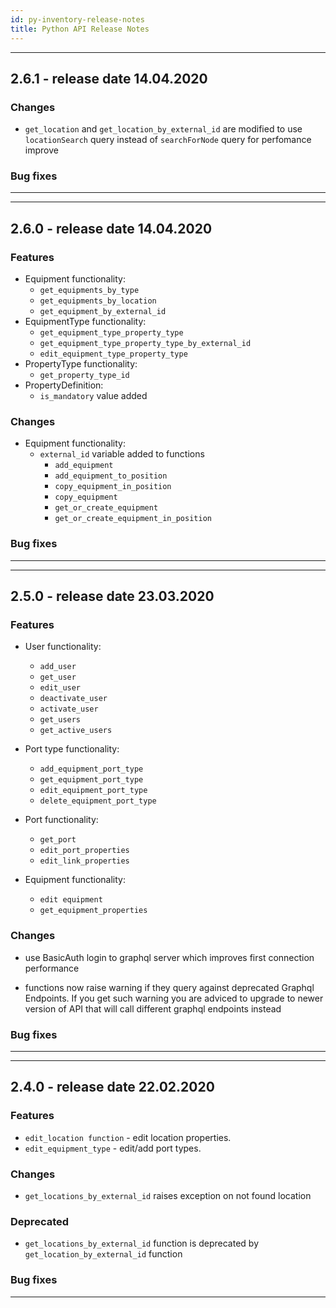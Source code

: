 ```yaml
---
id: py-inventory-release-notes
title: Python API Release Notes
---
```


<!--
***
This is template for release notes
# new version number
 Features
 Changes
 Deprecated
 Removed
 Bug fixes
***
-->


***
## 2.6.1 - release date 14.04.2020
### Changes
- `get_location` and `get_location_by_external_id` are modified to use `locationSearch` query instead of `searchForNode` query for perfomance improve
### Bug fixes
***


***
## 2.6.0 - release date 14.04.2020
### Features
- Equipment functionality:
    - `get_equipments_by_type`
    - `get_equipments_by_location`
    - `get_equipment_by_external_id`
- EquipmentType functionality:
    - `get_equipment_type_property_type`
    - `get_equipment_type_property_type_by_external_id`
    - `edit_equipment_type_property_type`
- PropertyType functionality:
    - `get_property_type_id`
- PropertyDefinition:
    - `is_mandatory` value added
### Changes
- Equipment functionality:
    - `external_id` variable added to functions
        - `add_equipment`
        - `add_equipment_to_position`
        - `copy_equipment_in_position`
        - `copy_equipment`
        - `get_or_create_equipment`
        - `get_or_create_equipment_in_position`
### Bug fixes
***


***
## 2.5.0 - release date 23.03.2020
### Features

- User functionality:
    - `add_user`
    - `get_user`
    - `edit_user`
    - `deactivate_user`
    - `activate_user`
    - `get_users`
    - `get_active_users`

- Port type functionality:
    - `add_equipment_port_type`
    - `get_equipment_port_type`
    - `edit_equipment_port_type`
    - `delete_equipment_port_type`

- Port functionality:
    - `get_port`
    - `edit_port_properties`
    - `edit_link_properties`

- Equipment functionality:
    - `edit equipment`
    - `get_equipment_properties`
### Changes
- use BasicAuth login to graphql server which improves first connection performance

- functions now raise warning if they query against deprecated Graphql Endpoints. If you get such warning you are adviced to upgrade to newer version of API that will call different graphql endpoints instead
### Bug fixes
***


***
## 2.4.0 - release date 22.02.2020
### Features
- `edit_location function` - edit location properties.
- `edit_equipment_type` - edit/add port types.

### Changes
- `get_locations_by_external_id` raises exception on not found location
### Deprecated
- `get_locations_by_external_id` function is deprecated by `get_location_by_external_id` function
### Bug fixes
***

